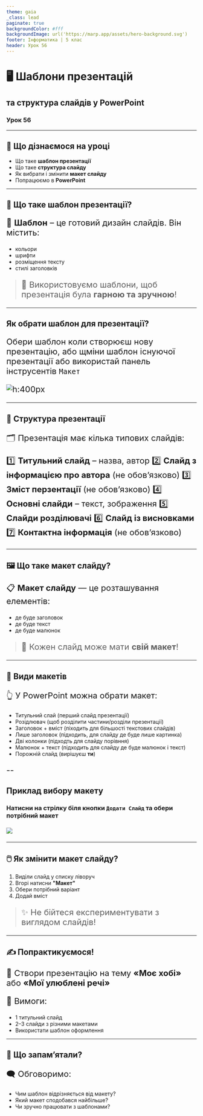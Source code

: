 ```yaml
---
theme: gaia
_class: lead
paginate: true
backgroundColor: #fff
backgroundImage: url('https://marp.app/assets/hero-background.svg')
footer: Інформатика | 5 клас
header: Урок 56
---
```


# 🖥️ Шаблони презентацій

## та структура слайдів у PowerPoint

### Урок **56**

---

## 🎯 Що дізнаємося на уроці

- Що таке **шаблон презентації**
- Що таке **структура слайду**
- Як вибрати і змінити **макет слайду**
- Попрацюємо в **PowerPoint**

---

## 🧩 Що таке шаблон презентації?

📌 **Шаблон** – це готовий дизайн слайдів.
Він містить:

- кольори
- шрифти
- розміщення тексту
- стилі заголовків

> 👀 Використовуємо шаблони, щоб презентація була **гарною та зручною**!

---

## Як обрати шаблон для презентації?

<style>
    p {
        font-size: 22px;
    }
</style>

Обери шаблон коли створюєш нову презентацію, або щміни шаблон існуючої презентації або використай панель інструсентів `Макет`

![h:400px](./assets/56/replace-template.png)

---

## 🧱 Структура презентації

🗂 Презентація має кілька типових слайдів:

1️⃣ **Титульний слайд** – назва, автор
2️⃣ **Слайд з інформацією про автора** (не обовʼязково)
3️⃣ **Зміст перзентації** (не обовʼязково)
4️⃣ **Основні слайди** – текст, зображення
5️⃣ **Слайди розділювачі**
6️⃣ **Слайд із висновками**
7️⃣ **Контактна інформація** (не обов’язково)

---

## 🖼️ Що таке макет слайду?

📋 **Макет слайду** — це розташування елементів:

- де буде заголовок
- де буде текст
- де буде малюнок

> 📐 Кожен слайд може мати **свій макет**!

---

## 🧮 Види макетів

👆 У PowerPoint можна обрати макет:

- Титульний слай (перший слайд презентації)
- Розідлювач (щоб розділити частини/розділи презентації)
- Заголовок + вміст (піходить для більшості текстових слайдів)
- Лише заголовок (підходить, для слайду де буде лише картинка)
- Дві колонки (підходть для слайду порівння)
- Малюнок + текст (підходить для слайду де буде малюнок і текст)
- Порожній слайд (вирішуєш **ти**)

--

## Приклад вибору макету

### Натисни на стрілку біля кнопки `Додати Слайд` та обери потрібний макет

![](./assets/56/slide-design-examples.png)

---

## 🖱️ Як змінити макет слайду?

1. Виділи слайд у списку ліворуч
2. Вгорі натисни **"Макет"**
3. Обери потрібний варіант
4. Додай вміст

> ✨ Не бійтеся експериментувати з виглядом слайдів!

---

## ✍️ Попрактикуємося!

🎯 Створи презентацію на тему
**«Моє хобі»** або **«Мої улюблені речі»**

💼 Вимоги:

- 1 титульний слайд
- 2–3 слайди з різними макетами
- Використати шаблон оформлення

---

## 🧠 Що запам’ятали?

🗨️ Обговоримо:

- Чим шаблон відрізняється від макету?
- Який макет сподобався найбільше?
- Чи зручно працювати з шаблонами?

